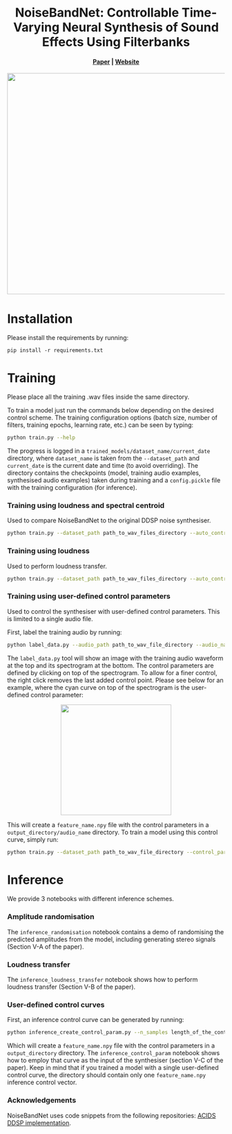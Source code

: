 <h1 align="center">NoiseBandNet: Controllable Time-Varying Neural Synthesis of Sound Effects Using Filterbanks
</h1>
<div align="center">

<h4>
        <a href="https://arxiv.org/abs/2307.08007/" target="_blank">Paper</a> |  <a href="https://www.adrianbarahonarios.com/noisebandnet/" target="_blank">Website</a> </a>
    </h4>
    <p>
    </p>
</div>
<p align="center"><img src="https://www.adrianbarahonarios.com/files/NBN/nbn_arch.png" width="512" /></p>

# **Installation**
Please install the requirements by running:
```
pip install -r requirements.txt
```

# **Training**
Please place all the training .wav files inside the same directory. 

To train a model just run the commands below depending on the desired control scheme. The training configuration options (batch size, number of filters, training epochs, learning rate, etc.) can be seen by typing:

```bash
python train.py --help
```

The progress is logged in a `trained_models/dataset_name/current_date` directory, where `dataset_name` is taken from the `--dataset_path` and `current_date` is the current date and time (to avoid overriding). The directory contains the checkpoints (model, training audio examples, synthesised audio examples) taken during training and a `config.pickle` file with the training configuration (for inference). 


### **Training using loudness and spectral centroid**
Used to compare NoiseBandNet to the original DDSP noise synthesiser.
```bash
python train.py --dataset_path path_to_wav_files_directory --auto_control_params loudness centroid
```

### **Training using loudness**
Used to perform loudness transfer.

```bash
python train.py --dataset_path path_to_wav_files_directory --auto_control_params loudness
```
### **Training using user-defined control parameters**
Used to control the synthesiser with user-defined control parameters. This is limited to a single audio file.

First, label the training audio by running:

```bash
python label_data.py --audio_path path_to_wav_file_directory --audio_name name_of_the_audio_file --output_directory output_directory --feature_name name_of_the_labelled_feature --sampling_rate sampling_rate_of_the_audio
```

The `label_data.py` tool will show an image with the training audio waveform at the top and its spectrogram at the bottom. The control parameters are defined by clicking on top of the spectrogram. To allow for a finer control, the right click removes the last added control point. Please see below for an example, where the cyan curve on top of the spectrogram is the user-defined control parameter:

<p align="center"><img src="https://www.adrianbarahonarios.com/files/NBN/drill_ui.png" width="256" /></p>

This will create a `feature_name.npy` file with the control parameters in a `output_directory/audio_name` directory. To train a model using this control curve, simply run:

```bash
python train.py --dataset_path path_to_wav_file_directory --control_params_path output_directory/audio_name
```

# **Inference**

We provide 3 notebooks with different inference schemes.

### **Amplitude randomisation**

The `inference_randomisation` notebook contains a demo of randomising the predicted amplitudes from the model, including generating stereo signals (Section V-A of the paper).

### **Loudness transfer**

The `inference_loudness_transfer` notebook shows how to perform loudness transfer (Section V-B of the paper).

### **User-defined control curves**

First, an inference control curve can be generated by running:

```bash
python inference_create_control_param.py --n_samples length_of_the_control_signal --output_directory control_curve_directory --feature_name name_of_the_control_curve
```

Which will create a `feature_name.npy` file with the control parameters in a `output_directory` directory. The `inference_control_param` notebook shows how to employ that curve as the input of the synthesiser (section V-C of the paper). Keep in mind that if you trained a model with a single user-defined control curve, the directory should contain only one `feature_name.npy` inference control vector.


### Acknowledgements
NoiseBandNet uses code snippets from the following repositories: [ACIDS DDSP implementation](https://github.com/acids-ircam/ddsp_pytorch).